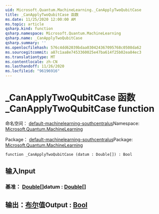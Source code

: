 ```yaml
---
uid: Microsoft.Quantum.MachineLearning._CanApplyTwoQubitCase
title: _CanApplyTwoQubitCase 函数
ms.date: 11/25/2020 12:00:00 AM
ms.topic: article
qsharp.kind: function
qsharp.namespace: Microsoft.Quantum.MachineLearning
qsharp.name: _CanApplyTwoQubitCase
qsharp.summary: ''
ms.openlocfilehash: 576c4dd62039bdaa030424367095768c0508da62
ms.sourcegitcommit: a87c1aa8e7453360025e47ba614f25b02ea84ec3
ms.translationtype: MT
ms.contentlocale: zh-CN
ms.lasthandoff: 11/26/2020
ms.locfileid: "96196916"
---
```

# <a name="_canapplytwoqubitcase-function"></a><span data-ttu-id="c0eb9-102">_CanApplyTwoQubitCase 函数</span><span class="sxs-lookup"><span data-stu-id="c0eb9-102">_CanApplyTwoQubitCase function</span></span>

<span data-ttu-id="c0eb9-103">命名空间： [default-machinelearning-southcentralus](xref:Microsoft.Quantum.MachineLearning)</span><span class="sxs-lookup"><span data-stu-id="c0eb9-103">Namespace: [Microsoft.Quantum.MachineLearning](xref:Microsoft.Quantum.MachineLearning)</span></span>

<span data-ttu-id="c0eb9-104">Package： [default-machinelearning-southcentralus](https://nuget.org/packages/Microsoft.Quantum.MachineLearning)</span><span class="sxs-lookup"><span data-stu-id="c0eb9-104">Package: [Microsoft.Quantum.MachineLearning](https://nuget.org/packages/Microsoft.Quantum.MachineLearning)</span></span>




```qsharp
function _CanApplyTwoQubitCase (datum : Double[]) : Bool
```


## <a name="input"></a><span data-ttu-id="c0eb9-105">输入</span><span class="sxs-lookup"><span data-stu-id="c0eb9-105">Input</span></span>

### <a name="datum--double"></a><span data-ttu-id="c0eb9-106">基准： [Double](xref:microsoft.quantum.lang-ref.double)[]</span><span class="sxs-lookup"><span data-stu-id="c0eb9-106">datum : [Double](xref:microsoft.quantum.lang-ref.double)[]</span></span>





## <a name="output--bool"></a><span data-ttu-id="c0eb9-107">输出：[布尔](xref:microsoft.quantum.lang-ref.bool)值</span><span class="sxs-lookup"><span data-stu-id="c0eb9-107">Output : [Bool](xref:microsoft.quantum.lang-ref.bool)</span></span>


